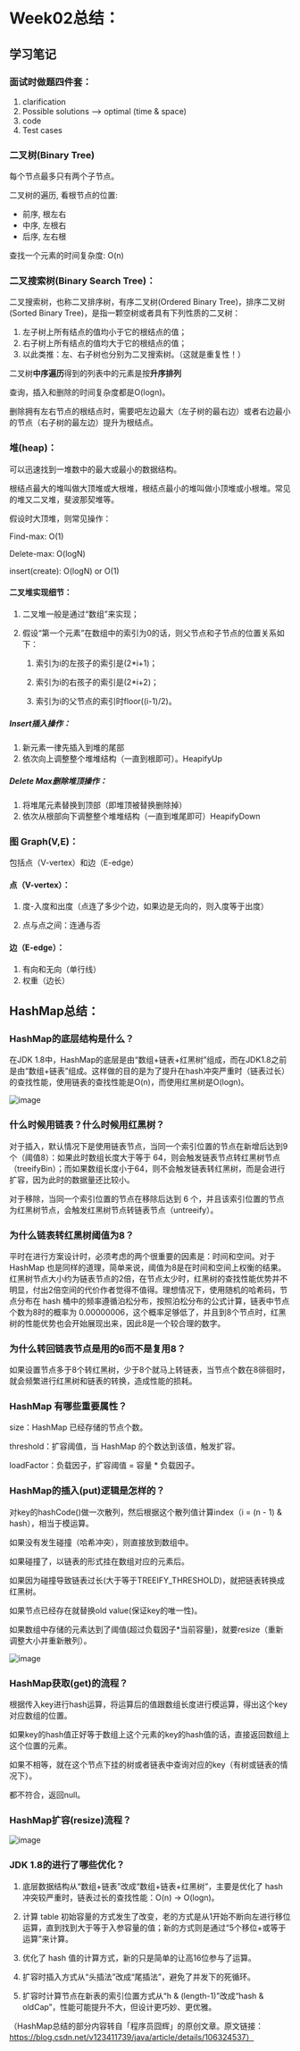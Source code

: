 # Week02总结：

## 学习笔记

### 面试时做题四件套：

1. clarification
2. Possible solutions --> optimal (time & space)
3. code
4. Test cases

### 二叉树(Binary Tree)

每个节点最多只有两个子节点。

二叉树的遍历, 看根节点的位置:

- 前序, 根左右
- 中序, 左根右
- 后序, 左右根

查找一个元素的时间复杂度: O(n)

### 二叉搜索树(Binary Search Tree)：

二叉搜索树，也称二叉排序树，有序二叉树(Ordered Binary Tree)，排序二叉树(Sorted Binary Tree)，是指一颗空树或者具有下列性质的二叉树：

1. 左子树上所有结点的值均小于它的根结点的值；
2. 右子树上所有结点的值均大于它的根结点的值；
3. 以此类推：左、右子树也分别为二叉搜索树。（这就是重复性！）

二叉树**中序遍历**得到的列表中的元素是按**升序排列**

查询，插入和删除的时间复杂度都是O(logn)。

删除拥有左右节点的根结点时，需要吧左边最大（左子树的最右边）或者右边最小的节点（右子树的最左边）提升为根结点。

### 堆(heap)：

可以迅速找到一堆数中的最大或最小的数据结构。

根结点最大的堆叫做大顶堆或大根堆，根结点最小的堆叫做小顶堆或小根堆。常见的堆又二叉堆，斐波那契堆等。

假设时大顶堆，则常见操作：

Find-max: O(1)

Delete-max: O(logN)

insert(create): O(logN) or O(1)

#### 二叉堆实现细节：

1. 二叉堆一般是通过“数组”来实现；

2. 假设“第一个元素”在数组中的索引为0的话，则父节点和子节点的位置关系如下：

   1) 索引为i的左孩子的索引是(2*i+1)；

   2) 索引为i的右孩子的索引是(2*i+2)；

   3) 索引为i的父节点的索引时floor((i-1)/2)。

##### Insert插入操作：

1. 新元素一律先插入到堆的尾部
2. 依次向上调整整个堆堆结构（一直到根即可）。HeapifyUp

##### Delete Max删除堆顶操作：

1. 将堆尾元素替换到顶部（即堆顶被替换删除掉）
2. 依次从根部向下调整整个堆堆结构（一直到堆尾即可）HeapifyDown

### 图 Graph(V,E)：

包括点（V-vertex）和边（E-edge）

#### 点（V-vertex）：

1. 度-入度和出度（点连了多少个边，如果边是无向的，则入度等于出度）

2. 点与点之间：连通与否

#### 边（E-edge）：

1. 有向和无向（单行线）
2. 权重（边长）

## HashMap总结：

### HashMap的底层结构是什么？

在JDK 1.8中，HashMap的底层是由“数组+链表+红黑树”组成，而在JDK1.8之前是由“数组+链表”组成。这样做的目的是为了提升在hash冲突严重时（链表过长）的查找性能，使用链表的查找性能是O(n)，而使用红黑树是O(logn)。

![image](https://github.com/rainism0329/algorithm011-class02/blob/master/Week_02/images/structure.jpeg)

### 什么时候用链表？什么时候用红黑树？

对于插入，默认情况下是使用链表节点，当同一个索引位置的节点在新增后达到9个（阈值8）：如果此时数组长度大于等于 64，则会触发链表节点转红黑树节点（treeifyBin）；而如果数组长度小于64，则不会触发链表转红黑树，而是会进行扩容，因为此时的数据量还比较小。

对于移除，当同一个索引位置的节点在移除后达到 6 个，并且该索引位置的节点为红黑树节点，会触发红黑树节点转链表节点（untreeify）。

### 为什么链表转红黑树阈值为8？

平时在进行方案设计时，必须考虑的两个很重要的因素是：时间和空间。对于 HashMap 也是同样的道理，简单来说，阈值为8是在时间和空间上权衡的结果。红黑树节点大小约为链表节点的2倍，在节点太少时，红黑树的查找性能优势并不明显，付出2倍空间的代价作者觉得不值得。理想情况下，使用随机的哈希码，节点分布在 hash 桶中的频率遵循泊松分布，按照泊松分布的公式计算，链表中节点个数为8时的概率为 0.00000006，这个概率足够低了，并且到8个节点时，红黑树的性能优势也会开始展现出来，因此8是一个较合理的数字。

### 为什么转回链表节点是用的6而不是复用8？

如果设置节点多于8个转红黑树，少于8个就马上转链表，当节点个数在8徘徊时，就会频繁进行红黑树和链表的转换，造成性能的损耗。

### HashMap 有哪些重要属性？

size：HashMap 已经存储的节点个数。

threshold：扩容阈值，当 HashMap 的个数达到该值，触发扩容。

loadFactor：负载因子，扩容阈值 = 容量 * 负载因子。

### HashMap的插入(put)逻辑是怎样的？

对key的hashCode()做一次散列，然后根据这个散列值计算index（i = (n - 1) & hash），相当于模运算。

如果没有发生碰撞（哈希冲突），则直接放到数组中。

如果碰撞了，以链表的形式挂在数组对应的元素后。

如果因为碰撞导致链表过长(大于等于TREEIFY_THRESHOLD)，就把链表转换成红黑树。

如果节点已经存在就替换old value(保证key的唯一性)。

如果数组中存储的元素达到了阈值(超过负载因子*当前容量)，就要resize（重新调整大小并重新散列）。

![image](https://github.com/rainism0329/algorithm011-class02/blob/master/Week_02/images/put.jpeg)

### HashMap获取(get)的流程？

根据传入key进行hash运算，将运算后的值跟数组长度进行模运算，得出这个key对应数组的位置。

如果key的hash值正好等于数组上这个元素的key的hash值的话，直接返回数组上这个位置的元素。

如果不相等，就在这个节点下挂的树或者链表中查询对应的key（有树或链表的情况下）。

都不符合，返回null。

### HashMap扩容(resize)流程？

![image](https://github.com/rainism0329/algorithm011-class02/blob/master/Week_02/images/resize.jpeg)

### JDK 1.8的进行了哪些优化？

1. 底层数据结构从“数组+链表”改成“数组+链表+红黑树”，主要是优化了 hash 冲突较严重时，链表过长的查找性能：O(n) -> O(logn)。

2. 计算 table 初始容量的方式发生了改变，老的方式是从1开始不断向左进行移位运算，直到找到大于等于入参容量的值；新的方式则是通过“5个移位+或等于运算”来计算。

3. 优化了 hash 值的计算方式，新的只是简单的让高16位参与了运算。

4. 扩容时插入方式从“头插法”改成“尾插法”，避免了并发下的死循环。

5. 扩容时计算节点在新表的索引位置方式从“h & (length-1)”改成“hash & oldCap”，性能可能提升不大，但设计更巧妙、更优雅。



（HashMap总结的部分内容转自「程序员囧辉」的原创文章。原文链接：https://blog.csdn.net/v123411739/java/article/details/106324537）

